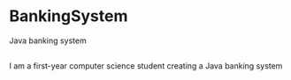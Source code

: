 # BankingSystem
Java banking system 
##
I am a first-year computer science student creating a Java banking system
